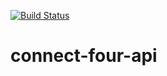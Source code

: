 [![Build Status](https://travis-ci.org/battermann/cosmic-ray-api.svg?branch=master)](https://travis-ci.org/battermann/cosmic-ray-api)

# connect-four-api

